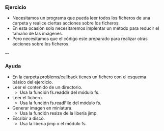 ### Ejercicio
  * Necesitamos un programa que pueda leer todos los ficheros de una carpeta y realice ciertas acciones sobre los ficheros.
  * En esta ocasión solo necesitaremos implentar un método para reducir el tamaño de las imágenes.
  * Pero necesitamos que el código este preparado para realizar otras acciones sobre los ficheros. 

  --

### Ayuda
  * En la carpeta problems/callback tienes un fichero con el esquema básico del ejercicio.
  * Leer el contenido de un directorio.
    * Usa la función fs.readdir del módulo fs.
  * Leer el fichero.
    * Usa la función fs.readFile del módulo fs.
  * Generar imagen en miniatura.
    * Usa la función resize de la libería jimp.
  * Escribir a disco.
    * Usa la libería jimp o el módulo fs.
